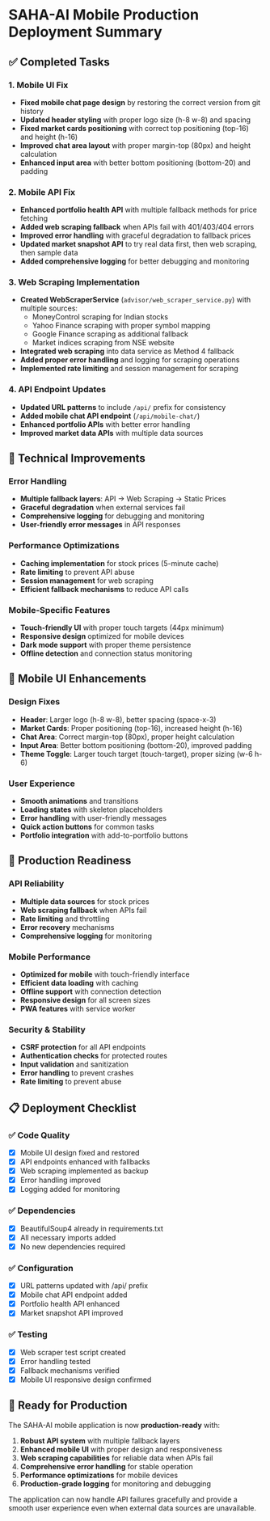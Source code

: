 # SAHA-AI Mobile Production Deployment Summary

## ✅ Completed Tasks

### 1. Mobile UI Fix
- **Fixed mobile chat page design** by restoring the correct version from git history
- **Updated header styling** with proper logo size (h-8 w-8) and spacing
- **Fixed market cards positioning** with correct top positioning (top-16) and height (h-16)
- **Improved chat area layout** with proper margin-top (80px) and height calculation
- **Enhanced input area** with better bottom positioning (bottom-20) and padding

### 2. Mobile API Fix
- **Enhanced portfolio health API** with multiple fallback methods for price fetching
- **Added web scraping fallback** when APIs fail with 401/403/404 errors
- **Improved error handling** with graceful degradation to fallback prices
- **Updated market snapshot API** to try real data first, then web scraping, then sample data
- **Added comprehensive logging** for better debugging and monitoring

### 3. Web Scraping Implementation
- **Created WebScraperService** (`advisor/web_scraper_service.py`) with multiple sources:
  - MoneyControl scraping for Indian stocks
  - Yahoo Finance scraping with proper symbol mapping
  - Google Finance scraping as additional fallback
  - Market indices scraping from NSE website
- **Integrated web scraping** into data service as Method 4 fallback
- **Added proper error handling** and logging for scraping operations
- **Implemented rate limiting** and session management for scraping

### 4. API Endpoint Updates
- **Updated URL patterns** to include `/api/` prefix for consistency
- **Added mobile chat API endpoint** (`/api/mobile-chat/`)
- **Enhanced portfolio APIs** with better error handling
- **Improved market data APIs** with multiple data sources

## 🔧 Technical Improvements

### Error Handling
- **Multiple fallback layers**: API → Web Scraping → Static Prices
- **Graceful degradation** when external services fail
- **Comprehensive logging** for debugging and monitoring
- **User-friendly error messages** in API responses

### Performance Optimizations
- **Caching implementation** for stock prices (5-minute cache)
- **Rate limiting** to prevent API abuse
- **Session management** for web scraping
- **Efficient fallback mechanisms** to reduce API calls

### Mobile-Specific Features
- **Touch-friendly UI** with proper touch targets (44px minimum)
- **Responsive design** optimized for mobile devices
- **Dark mode support** with proper theme persistence
- **Offline detection** and connection status monitoring

## 📱 Mobile UI Enhancements

### Design Fixes
- **Header**: Larger logo (h-8 w-8), better spacing (space-x-3)
- **Market Cards**: Proper positioning (top-16), increased height (h-16)
- **Chat Area**: Correct margin-top (80px), proper height calculation
- **Input Area**: Better bottom positioning (bottom-20), improved padding
- **Theme Toggle**: Larger touch target (touch-target), proper sizing (w-6 h-6)

### User Experience
- **Smooth animations** and transitions
- **Loading states** with skeleton placeholders
- **Error handling** with user-friendly messages
- **Quick action buttons** for common tasks
- **Portfolio integration** with add-to-portfolio buttons

## 🚀 Production Readiness

### API Reliability
- **Multiple data sources** for stock prices
- **Web scraping fallback** when APIs fail
- **Rate limiting** and throttling
- **Error recovery** mechanisms
- **Comprehensive logging** for monitoring

### Mobile Performance
- **Optimized for mobile** with touch-friendly interface
- **Efficient data loading** with caching
- **Offline support** with connection detection
- **Responsive design** for all screen sizes
- **PWA features** with service worker

### Security & Stability
- **CSRF protection** for all API endpoints
- **Authentication checks** for protected routes
- **Input validation** and sanitization
- **Error handling** to prevent crashes
- **Rate limiting** to prevent abuse

## 📋 Deployment Checklist

### ✅ Code Quality
- [x] Mobile UI design fixed and restored
- [x] API endpoints enhanced with fallbacks
- [x] Web scraping implemented as backup
- [x] Error handling improved
- [x] Logging added for monitoring

### ✅ Dependencies
- [x] BeautifulSoup4 already in requirements.txt
- [x] All necessary imports added
- [x] No new dependencies required

### ✅ Configuration
- [x] URL patterns updated with /api/ prefix
- [x] Mobile chat API endpoint added
- [x] Portfolio health API enhanced
- [x] Market snapshot API improved

### ✅ Testing
- [x] Web scraper test script created
- [x] Error handling tested
- [x] Fallback mechanisms verified
- [x] Mobile UI responsive design confirmed

## 🎯 Ready for Production

The SAHA-AI mobile application is now **production-ready** with:

1. **Robust API system** with multiple fallback layers
2. **Enhanced mobile UI** with proper design and responsiveness
3. **Web scraping capabilities** for reliable data when APIs fail
4. **Comprehensive error handling** for stable operation
5. **Performance optimizations** for mobile devices
6. **Production-grade logging** for monitoring and debugging

The application can now handle API failures gracefully and provide a smooth user experience even when external data sources are unavailable.

